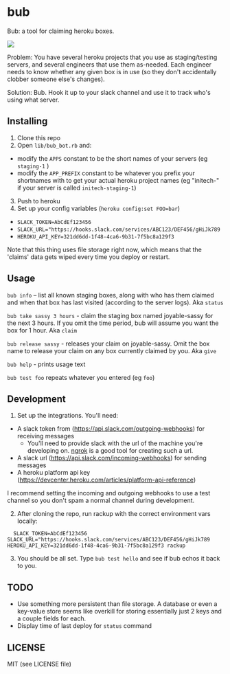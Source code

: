 # bub
Bub: a tool for claiming heroku boxes.

![](http://i.imgur.com/sda5apD.png)

Problem: You have several heroku projects that you use as staging/testing servers, and several engineers that use them as-needed.  Each engineer needs to know whether any given box is in use (so they don't accidentally clobber someone else's changes).

Solution: Bub.  Hook it up to your slack channel and use it to track who's using what server.

## Installing

1. Clone this repo
2. Open `lib/bub_bot.rb` and:
  - modify the `APPS` constant to be the short names of your servers (eg `staging-1` )
  - modify the `APP_PREFIX` constant to be whatever you prefix your shortnames with to get your actual heroku project names (eg "initech-" if your server is called `initech-staging-1`)
3. Push to heroku
4. Set up your config variables (`heroku config:set FOO=bar`)
  - `SLACK_TOKEN=AbCdEf123456`
  - `SLACK_URL="https://hooks.slack.com/services/ABC123/DEF456/gHiJk789`
  - `HEROKU_API_KEY=321dd6dd-1f48-4ca6-9b31-7f5bc8a129f3`

Note that this thing uses file storage right now, which means that the 'claims' data gets wiped every time you deploy or restart.

## Usage
`bub info` – list all known staging boxes, along with who has them claimed and when that box has last visited (according to the server logs).  Aka `status`

`bub take sassy 3 hours` - claim the staging box named joyable-sassy for the next 3 hours. If you omit the time period, bub will assume you want the box for 1 hour. Aka `claim`

`bub release sassy` - releases your claim on joyable-sassy.  Omit the box name to release your claim on any box currently claimed by you. Aka `give`

`bub help` - prints usage text

`bub test foo` repeats whatever you entered (eg `foo`)

## Development

1. Set up the integrations.  You'll need:

  - A slack token from (https://api.slack.com/outgoing-webhooks) for receiving messages
    - You'll need to provide slack with the url of the machine you're developing on. [ngrok](https://ngrok.com/) is a good tool for creating such a url.
  - A slack url (https://api.slack.com/incoming-webhooks) for sending messages
  - A heroku platform api key (https://devcenter.heroku.com/articles/platform-api-reference)

  I recommend setting the incoming and outgoing webhooks to use a test channel so you don't spam a normal channel during development.

2. After cloning the repo, run rackup with the correct environment vars locally:

  ```
    SLACK_TOKEN=AbCdEf123456 SLACK_URL="https://hooks.slack.com/services/ABC123/DEF456/gHiJk789 HEROKU_API_KEY=321dd6dd-1f48-4ca6-9b31-7f5bc8a129f3 rackup
  ```

3. You should be all set.  Type `bub test hello` and see if bub echos it back to you.

## TODO
- Use something more persistent than file storage.  A database or even a key-value store seems like overkill for storing essentially just 2 keys and a couple fields for each.
- Display time of last deploy for `status` command

## LICENSE
MIT (see LICENSE file)
